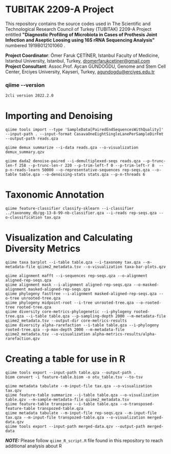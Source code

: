 # TUBITAK 2209-A Project

This repository contains the source codes used in The Scientific and Technological Research Council of Turkey (TUBITAK) 2209-A Project entitled **"Diagnostic Profiling of Microbiota in Cases of Prothesis Joint Infection and Aseptic Loosing using 16S rRNA Sequencing Analysis"** numbered 1919B012101060 .

**Project Coordinator**: Ömer Faruk ÇETİNER, Istanbul Faculty of Medicine, Istanbul University, Istanbul, Turkey, dromerfarukcetiner@gmail.com <br>
**Project Consultant**:  Assoc.Prof. Aycan GÜNDOĞDU, Genome and Stem Cell Center, Erciyes University, Kayseri, Turkey, agundogdu@erciyes.edu.tr

### qiime --version 
    2cli version 2022.2.0

# Importing and Denoising

    qiime tools import --type 'SampleData[PairedEndSequencesWithQuality]' --input-path . --input-format CasavaOneEightSingleLanePerSampleDirFmt --output-path reads.qza
    
    qiime demux summarize --i-data reads.qza --o-visualization demux_summary.qzv
    
    qiime dada2 denoise-paired --i-demultiplexed-seqs reads.qza --p-trunc-len-f 258 --p-trunc-len-r 220 --p-trim-left-f 0 --p-trim-left-r 8  --p-n-reads-learn 50000 --o-representative-sequences rep-seqs.qza --o-table table.qza --o-denoising-stats stats.qza --p-n-threads 6

# Taxonomic Annotation

    qiime feature-classifier classify-sklearn --i-classifier ../taxonomy_db/gg-13-8-99-nb-classifier.qza --i-reads rep-seqs.qza --o-classification tax.qza
    
# Visualization and Calculating Diversity Metrics 

    qiime taxa barplot --i-table table.qza --i-taxonomy tax.qza --m-metadata-file qiime2_metadata.tsv --o-visualization taxa-bar-plots.qzv

    qiime alignment mafft --i-sequences rep-seqs.qza --o-alignment aligned-rep-seqs.qza
    qiime alignment mask --i-alignment aligned-rep-seqs.qza --o-masked-alignment masked-aligned-rep-seqs.qza
    qiime phylogeny fasttree --i-alignment masked-aligned-rep-seqs.qza --o-tree unrooted-tree.qza
    qiime phylogeny midpoint-root --i-tree unrooted-tree.qza --o-rooted-tree rooted-tree.qza
    qiime diversity core-metrics-phylogenetic --i-phylogeny rooted-tree.qza --i-table table.qza --p-sampling-depth 2000 --m-metadata-file qiime2_metadata.tsv --output-dir core-metrics-results
    qiime diversity alpha-rarefaction --i-table table.qza --i-phylogeny rooted-tree.qza --p-max-depth 2000 --m-metadata-file qiime2_metadata.tsv --o-visualization alpha-metrics-results/alpha-rarefaction.qzv
    
# Creating a table for use in R    

    qiime tools export --input-path table.qza --output-path .
    biom convert -i feature-table.biom -o otu_table.tsv --to-tsv
    
    qiime metadata tabulate --m-input-file tax.qza --o-visualization tax.qzv
    qiime feature-table summarize --i-table table.qza --o-visualization table.qzv --m-sample-metadata-file qiime2_metadata.tsv
    qiime feature-table transpose --i-table table.qza --o-transposed-feature-table transpozed-table.qza 
    qiime metadata tabulate --m-input-file rep-seqs.qza --m-input-file tax.qza --m-input-file transpozed-table.qza --o-visualization merged-data.qzv
    qiime tools export --input-path merged-data.qzv --output-path merged-data
    
***NOTE:*** Please follow `qiime_R_script.R` file found in this repository to reach additional analysis about R
